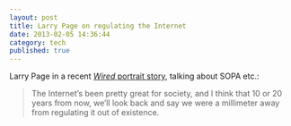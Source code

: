 ```yaml
---
layout: post
title: Larry Page on regulating the Internet
date: 2013-02-05 14:36:44
category: tech
published: true
---
```


Larry Page in a recent [*Wired* portrait story](http://www.wired.com/business/2013/01/ff-qa-larry-page/all/), talking about SOPA etc.:

> The Internet’s been pretty great for society, and I think that 10 or 20 years from now, we’ll look back and say we were a millimeter away from regulating it out of existence.